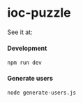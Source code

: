 # ioc-puzzle

See it at: 

#### Development

`npm run dev`

#### Generate users

`node generate-users.js`

